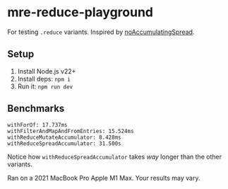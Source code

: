# mre-reduce-playground

For testing `.reduce` variants. Inspired by [noAccumulatingSpread](https://biomejs.dev/linter/rules/no-accumulating-spread/).

## Setup

1. Install Node.js v22+
1. Install deps: `npm i`
1. Run it: `npm run dev`

## Benchmarks

```
withForOf: 17.737ms
withFilterAndMapAndFromEntries: 15.524ms
withReduceMutateAccumulator: 8.428ms
withReduceSpreadAccumulator: 31.500s
```

Notice how `withReduceSpreadAccumulator` takes _way_ longer than the other variants.

Ran on a 2021 MacBook Pro Apple M1 Max. Your results may vary.
